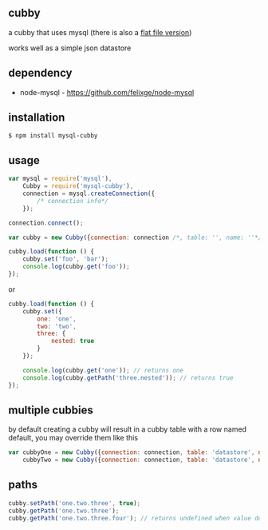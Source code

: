 ## cubby

a cubby that uses mysql (there is also a [flat file version](https://github.com/icodeforlove/node-cubby))

works well as a simple json datastore

## dependency

* node-mysql - https://github.com/felixge/node-mysql

## installation

    $ npm install mysql-cubby

## usage

```javascript
var mysql = require('mysql'),
	Cubby = require('mysql-cubby'),
	connection = mysql.createConnection({
		/* connection info*/
	});

connection.connect();

var cubby = new Cubby({connection: connection /*, table: '', name: ''*/});

cubby.load(function () {
	cubby.set('foo', 'bar');
	console.log(cubby.get('foo'));
});
```

or

```javascript
cubby.load(function () {
	cubby.set({
		one: 'one',
		two: 'two',
		three: {
			nested: true
		}
	});

	console.log(cubby.get('one')); // returns one
	console.log(cubby.getPath('three.nested')); // returns true
});
```

## multiple cubbies

by default creating a cubby will result in a cubby table with a row named default, you may override them like this

```javascript
var cubbyOne = new Cubby({connection: connection, table: 'datastore', name: 'one'}),
	cubbyTwo = new Cubby({connection: connection, table: 'datastore', name: 'two'});
```

## paths

```javascript
cubby.setPath('one.two.three', true);
cubby.getPath('one.two.three');
cubby.getPath('one.two.three.four'); // returns undefined when value doesn't exist
```